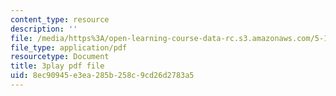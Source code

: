 ```yaml
---
content_type: resource
description: ''
file: /media/https%3A/open-learning-course-data-rc.s3.amazonaws.com/5-111sc-principles-of-chemical-science-fall-2014/8ec90945e3ea285b258c9cd26d2783a5_739SB34oEyo.pdf
file_type: application/pdf
resourcetype: Document
title: 3play pdf file
uid: 8ec90945-e3ea-285b-258c-9cd26d2783a5
---
```

